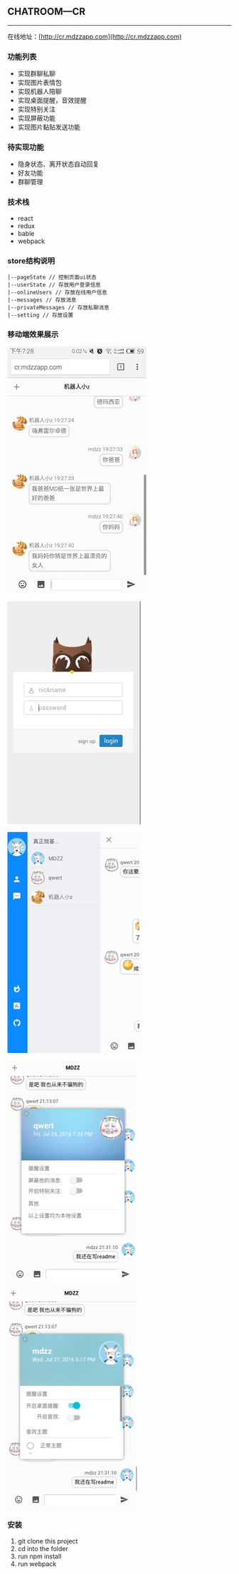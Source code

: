 ## CHATROOM—CR

---
在线地址：[http://cr.mdzzapp.com](http://cr.mdzzapp.com)

### 功能列表

- 实现群聊私聊
- 实现图片表情包
- 实现机器人陪聊
- 实现桌面提醒，音效提醒
- 实现特别关注
- 实现屏蔽功能
- 实现图片黏贴发送功能

### 待实现功能

- 隐身状态、离开状态自动回复
- 好友功能
- 群聊管理

### 技术栈
- react
- redux
- bable
- webpack

### store结构说明

```
|--pageState // 控制页面ui状态
|--userState // 存放用户登录信息
|--onlineUsers // 存放在线用户信息
|--messages // 存放消息
|--privateMessages // 存放私聊消息
|--setting // 存放设置
```
### 移动端效果展示

![x1](./images/x1.jpg)

![x2](./images/x2.png)

![x3](./images/x3.png)

![x4](./images/x4.png)

![x5](./images/x5.png)

### 安装

1. git clone this project
2. cd into the folder
3. run npm install
4. run webpack
